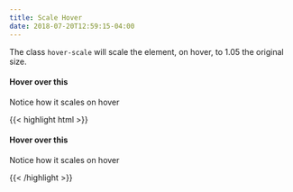 ```yaml
---
title: Scale Hover
date: 2018-07-20T12:59:15-04:00
---
```


The class `hover-scale` will scale the element, on hover, to 1.05 the original size.

<div class="block-container">
    <div class="block block-4">
    <div class="pui-card hover-scale">
        <h4 class="pb-2 mb-2">Hover over this</h4>
        <div class="pui-card__content">
        <p>Notice how it scales on hover</p>
        </div>
    </div>
    </div>
</div>

<div class="mt-3 mb-4">
{{< highlight html >}}
<div class="block-container">
    <div class="block block-4">
        <div class="pui-card hover-scale">
            <h4 class="pb-2 mb-2">Hover over this</h4>
            <div class="pui-card__content">
            <p>Notice how it scales on hover</p>
            </div>
        </div>
    </div>
</div>
{{< /highlight >}}
</div>
